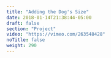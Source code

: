 ```yaml
---
title: "Adding the Dog's Size"
date: 2018-01-14T21:38:44-05:00
draft: false
section: "Project"
video: "https://vimeo.com/263548428"
noTitle: false
weight: 290
---
```


